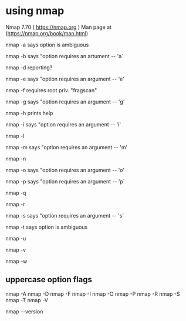 # using nmap

Nmap 7.70 ( <https://nmap.org> )
Man page at (<https://nmap.org/book/man.html>)

nmap -a says option is ambiguous

nmap -b says "option requires an artument -- 'a`

nmap -d reporting?

nmap -e says "option requires an argument -- 'e'

nmap -f requires root priv.  "fragscan"

nmap -g says "option requires an argument -- 'g'

nmap -h prints help

nmap -i says "option requires an argument -- 'i'

nmap -l

nmap -m says "option requires an argument -- 'm'

nmap -n

nmap -o says "option requires an argument -- 'o'

nmap -p says "option requires an argument -- 'p`

nmap -q

nmap -r

nmap -s says "option requires an argument -- 's`

nmap -t says option is ambiguous

nmap -u

nmap -v

nmap -w

## uppercase option flags

nmap -A
nmap -D
nmap -F
nmap -I
nmap -O
nmap -P
nmap -R
nmap -S
nmap -T
nmap -V

nmap --version


